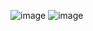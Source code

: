 ![image](https://github.com/vandelij/auroraRadio/assets/114441763/b7039bbe-df28-427a-a1d9-ec798e2d3675)
![image](https://github.com/vandelij/auroraRadio/assets/114441763/14e91c7b-af5e-4f4e-b0fb-9942673fa73c)
